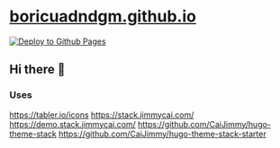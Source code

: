 # [boricuadndgm.github.io]

[![Deploy to Github Pages](https://github.com/boricuadndgm/boricuadndgm/actions/workflows/deploy.yml/badge.svg)](https://github.com/boricuadndgm/boricuadndgm/actions/workflows/deploy.yml)

## Hi there 👋

<!--
**boricuadndgm/boricuadndgm** is a ✨ _special_ ✨ repository because its `README.md` (this file) appears on your GitHub profile.

Here are some ideas to get you started:

- 🔭 I’m currently working on ...
- 🌱 I’m currently learning ...
- 👯 I’m looking to collaborate on ...
- 🤔 I’m looking for help with ...
- 💬 Ask me about ...
- 📫 How to reach me: ...
- 😄 Pronouns: ...
- ⚡ Fun fact: ...
-->

[boricuadndgm.github.io]: https://boricuadndgm.github.io/boricuadndgm/

### Uses
https://tabler.io/icons
https://stack.jimmycai.com/
https://demo.stack.jimmycai.com/
https://github.com/CaiJimmy/hugo-theme-stack
https://github.com/CaiJimmy/hugo-theme-stack-starter